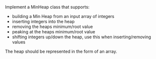 Implement a MinHeap class that supports:

- building a Min Heap from an input array of integers
- inserting integers into the heap
- removing the heaps minimum/root value
- peaking at the heaps minimum/root value
- shifting integers up/down the heap, use this when inserting/removing values

The heap should be represented in the form of an array.
